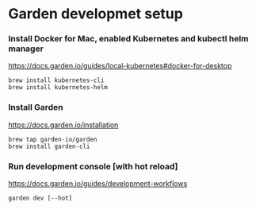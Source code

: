 # Garden developmet setup

### Install Docker for Mac, enabled Kubernetes and kubectl helm manager

https://docs.garden.io/guides/local-kubernetes#docker-for-desktop

```
brew install kubernetes-cli
brew install kubernetes-helm
```

### Install Garden

https://docs.garden.io/installation

```
brew tap garden-io/garden
brew install garden-cli
```

### Run development console [with hot reload]

https://docs.garden.io/guides/development-workflows

```
garden dev [--hot]
```